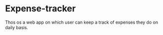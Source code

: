 # Expense-tracker
Thos os a web app on which user can keep a track of expenses they do on daily basis.
